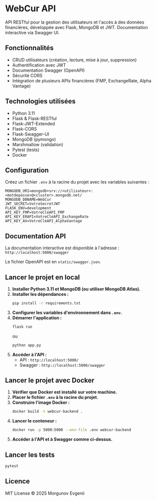 # WebCur API

API RESTful pour la gestion des utilisateurs et l'accès à des données financières, développée avec Flask, MongoDB et JWT. Documentation interactive via Swagger UI.

## Fonctionnalités

- CRUD utilisateurs (création, lecture, mise à jour, suppression)
- Authentification avec JWT
- Documentation Swagger (OpenAPI)
- Sécurité CORS
- Intégration de plusieurs APIs financières (FMP, ExchangeRate, Alpha Vantage)

## Technologies utilisées

- Python 3.11
- Flask & Flask-RESTful
- Flask-JWT-Extended
- Flask-CORS
- Flask-Swagger-UI
- MongoDB (pymongo)
- Marshmallow (validation)
- Pytest (tests)
- Docker

## Configuration

Créez un fichier `.env` à la racine du projet avec les variables suivantes :

```
MONGODB_URI=mongodb+srv://<utilisateur>:<motdepasse>@<cluster>.mongodb.net/
MONGODB_DBNAME=WebCur
JWT_SECRET=VotreSecretJWT
FLASK_ENV=development
API_KEY_FMP=VotreCléAPI_FMP
API_KEY_ERAPI=VotreCléAPI_ExchangeRate
API_KEY_AV=VotreCléAPI_AlphaVantage
```

## Documentation API

La documentation interactive est disponible à l'adresse :  
`http://localhost:5000/swagger`

Le fichier OpenAPI est en `static/swagger.json`.

## Lancer le projet en local

1. **Installer Python 3.11 et MongoDB (ou utiliser MongoDB Atlas).**
2. **Installer les dépendances :**
   ```sh
   pip install -r requirements.txt
   ```
3. **Configurer les variables d'environnement dans `.env`.**
4. **Démarrer l'application :**
   ```sh
   flask run
   ```
   ou
   ```sh
   python app.py
   ```
5. **Accéder à l'API :**
   - API : `http://localhost:5000/`
   - Swagger : `http://localhost:5000/swagger`

## Lancer le projet avec Docker

1. **Vérifier que Docker est installé sur votre machine.**
2. **Placer le fichier `.env` à la racine du projet.**
3. **Construire l'image Docker :**
   ```sh
   docker build -t webcur-backend .
   ```
4. **Lancer le conteneur :**
   ```sh
   docker run -p 5000:5000 --env-file .env webcur-backend
   ```
5. **Accéder à l'API et à Swagger comme ci-dessus.**

## Lancer les tests

```sh
pytest
```

## Licence

MIT License © 2025 Morgunov Evgenii